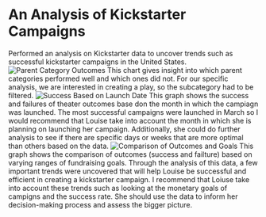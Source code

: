 # An Analysis of Kickstarter Campaigns
Performed an analysis on Kickstarter data to uncover trends such as successful kickstarter campaigns in the United States. 
![Parent Category Outcomes](/images/Parent_Category_Outcomes.png) This chart gives insight into which parent categories performed well and which ones did not. For our specific analysis, we are interested in creating a play, so the subcategory had to be filtered. 
![Success Based on Launch Date](/images/Theater_Outcomes_vs_Launch.png) This graph shows the success and failures of theater outcomes base don the month in which the campiagn was launched. The most successful campaigns were launched in March so I would recommend that Louise take into account the month in which she is planning on launching her campaign. Additionally, she could do further analysis to see if there are specific days or weeks that are more optimal than others based on the data. 
![Comparison of Outcomes and Goals](/images/Outcomes_vs_Goals.png) This graph shows the comparison of outcomes (success and failture) based on varying ranges of fundraising goals. 
Through the analysis of this data, a few important trends were uncovered that will help Louise be successful and efficient in creating a kickstarter campaign. I recommend that Loiuse take into account these trends such as looking at the monetary goals of campigns and the success rate. She should use the data to inform her decision-making process and assess the bigger picture. 
